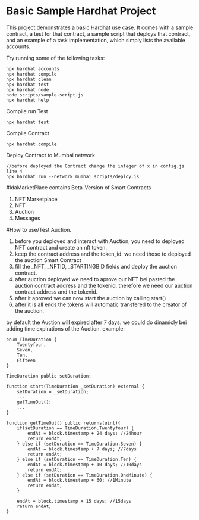 # Basic Sample Hardhat Project

This project demonstrates a basic Hardhat use case. It comes with a sample contract, a test for that contract, a sample script that deploys that contract, and an example of a task implementation, which simply lists the available accounts.

Try running some of the following tasks:

```shell
npx hardhat accounts
npx hardhat compile
npx hardhat clean
npx hardhat test
npx hardhat node
node scripts/sample-script.js
npx hardhat help
```

Compile run Test
```shell
npx hardhat test
```

Compile Contract
```shell
npx hardhat compile
```

Deploy Contract to Mumbai network
```shell
//before deployed the Contract change the integer of x in config.js line 4
npx hardhat run --network mumbai scripts/deploy.js
```

#IdaMarketPlace contains Beta-Version of Smart Contracts
1. NFT Marketplace
2. NFT
3. Auction
4. Messages

#How to use/Test Auction.
1. before you deployed and interact with Auction, you need to deployed NFT contract and create an nft token.
2. keep the contract address and the token_id. we need those to deployed the auction Smart Contract
3. fill the _NFT, _NFTID, _STARTINGBID fields and deploy the auction contract.
4. after auction deployed we need to aprove our NFT bei pasted the auction contract address and the tokenid. therefore we need our auction contract address and the tokenid.
5. after it aproved we can now start the auction by calling start()
6. after it is all ends the tokens will automatic transfered to the creator of the auction.

by default the Auction will expired after 7 days.
we could do dinamicly bei adding time expirations of the Auction.
example:
```shell
enum TimeDuration {
    Twentyfour,
    Seven,
    Ten,
    Fifteen
}

TimeDuration public setDuration;

function start(TimeDuration _setDuration) external {
    setDuration = _setDuration;
    ...
    getTimeOut();
    ...
}

function getTimeOut() public returns(uint){
    if(setDuration == TimeDuration.Twentyfour) {
        endAt = block.timestamp + 24 days; //24hour
        return endAt;
    } else if (setDuration == TimeDuration.Seven) {
        endAt = block.timestamp + 7 days; //7days
        return endAt;
    } else if (setDuration == TimeDuration.Ten) {
        endAt = block.timestamp + 10 days; //10days
        return endAt;
    } else if (setDuration == TimeDuration.OneMinute) {
        endAt = block.timestamp + 60; //1Minute
        return endAt;
    }

    endAt = block.timestamp + 15 days; //15days
    return endAt;
}

```